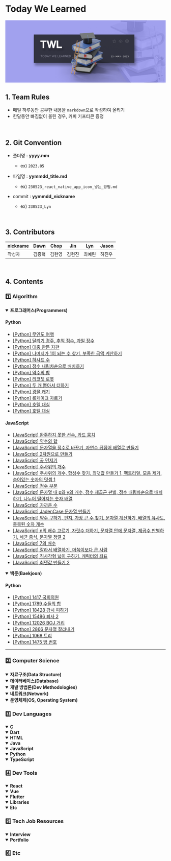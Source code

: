 # Today We Learned
![Today We Learned](image/today_we_learned.png)

## 1. Team Rules

- 매일 하루동안 공부한 내용을 `markdown`으로 작성하여 올리기
- 한달동안 빠짐없이 올린 경우, 커피 기프티콘 증정

<br>

## 2. Git Convention

- 폴더명 : <b>yyyy.mm</b>
  - ex) `2023.05`
- 파일명 : **yymmdd_title.md**

  - ex) `230523_react_native_app_icon_넣는_방법.md`

- commit : **yymmdd_nickname**
  - ex) `230523_Lyn`

<br>

## 3. Contributors

| nickname | Dawn   | Chop   | Jin    | Lyn    | Jason  |
| -------- | ------ | ------ | ------ | ------ | ------ |
| 작성자   | 김종혁 | 김현영 | 김현진 | 최예린 | 하진우 |

<br>

## 4. Contents
### 1️⃣ Algorithm
<details open>
<summary><b>프로그래머스(Programmers)</b></summary>
<div markdown="1">

#### Python
- [[Python] 무인도 여행](https://github.com/Team-Geumo/today-we-learned/blob/main/categories/algorithm/programmers/230529_프로그래머스_무인도_여행.md)
- [[Python] 달리기 경주, 추억 점수, 과일 장수](https://github.com/Team-Geumo/today-we-learned/blob/main/categories/algorithm/programmers/230531_알고리즘.md)
- [[Python] 대충 만든 자판](https://github.com/Team-Geumo/today-we-learned/blob/main/categories/algorithm/programmers/230601_대충만든자판.md)
- [[Python] 나머지가 1이 되는 수 찾기, 부족한 금액 계산하기](https://github.com/Team-Geumo/today-we-learned/blob/main/categories/algorithm/programmers/230602_pro_알고리즘풀이.md)
- [[Python] 하샤드 수](https://github.com/Team-Geumo/today-we-learned/blob/main/categories/algorithm/programmers/230603_프로그래머스.md)
- [[Python] 정수 내림차순으로 배치하기](https://github.com/Team-Geumo/today-we-learned/blob/main/categories/algorithm/programmers/230604_프로그래머스.md)
- [[Python] 약수의 합](https://github.com/Team-Geumo/today-we-learned/blob/main/categories/algorithm/programmers/230608_약수의합.md)
- [[Python] 리코쳇 로봇](https://github.com/Team-Geumo/today-we-learned/blob/main/categories/algorithm/programmers/230610_리코쳇로봇_프로그래머스.md)
- [[Python] 두 개 뽑아서 더하기](https://github.com/Team-Geumo/today-we-learned/blob/main/categories/algorithm/programmers/230613_두%20개%20뽑아서%20더하기.md)
- [[Python] 광물 캐기](https://github.com/Team-Geumo/today-we-learned/blob/main/categories/algorithm/programmers/230618_광물캐기.md)
- [[Python] 롤케이크 자르기](https://github.com/Team-Geumo/today-we-learned/blob/main/categories/algorithm/programmers/230625_롤케이크%20자르기.md)
- [[Python] 호텔 대실](https://github.com/Team-Geumo/today-we-learned/blob/main/categories/algorithm/programmers/230625_프로그래머스_호텔_대실.md)
- [[Python] 호텔 대실](https://github.com/Team-Geumo/today-we-learned/blob/main/categories/algorithm/programmers/230625_호텔%20대실.md)

#### JavaScript
- [[JavaScript] 완주하지 못한 선수, 카드 뭉치](https://github.com/Team-Geumo/today-we-learned/blob/main/categories/algorithm/programmers/230528_알고리즘.md)
- [[JavaScript] 약수의 합](https://github.com/Team-Geumo/today-we-learned/blob/main/categories/algorithm/programmers/230601_pro_알고리즘풀이_약수의합.md)
- [[JavaScript] 문자열을 정수로 바꾸기, 자연수 뒤집어 배열로 만들기](https://github.com/Team-Geumo/today-we-learned/blob/main/categories/algorithm/programmers/.md)
- [[JavaScript] 2차원으로 만들기](https://github.com/Team-Geumo/today-we-learned/blob/main/categories/algorithm/programmers/230603_pro_2차원으로_만들기.md)
- [[JavaScript] 공 던지기](https://github.com/Team-Geumo/today-we-learned/blob/main/categories/algorithm/programmers/230604_프로그래머스_공_던지기.md)
- [[JavaScript] 주사위의 개수](https://github.com/Team-Geumo/today-we-learned/blob/main/categories/algorithm/programmers/230605_프로그래머스_주사위의개수.md)
- [[JavaScript] 주사위의 개수, 합성수 찾기, 최댓값 만들기 1, 팩토리얼, 모음 제거, 숨어있는 숫자의 덧셈 1](https://github.com/Team-Geumo/today-we-learned/blob/main/categories/algorithm/programmers/230606_머쓱이문제_6개.md)
- [[JavaScript] 정수 부분](https://github.com/Team-Geumo/today-we-learned/blob/main/categories/algorithm/programmers/230610_pro_알고리즘풀이_정수부분.md)
- [[JavaScript] 문자열 내 p와 y의 개수, 정수 제곱근 판별, 정수 내림차순으로 배치하기, 나누어 떨어지는 숫자 배열](https://github.com/Team-Geumo/today-we-learned/blob/main/categories/algorithm/programmers/230611_pro_알고리즘풀이2.md)
- [[JavaScript] 가까운 수](https://github.com/Team-Geumo/today-we-learned/blob/main/categories/algorithm/programmers/230614_PRO_가까운_수.md)
- [[JavaScript] JadenCase 문자열 만들기](https://github.com/Team-Geumo/today-we-learned/blob/main/categories/algorithm/programmers/230617_pro_JadenCase_문자열_만들기.md)
- [[JavaScript] 약수 구하기, 편지, 가장 큰 수 찾기, 문자열 계산하기, 배열의 유사도, 중복된 숫자 개수](https://github.com/Team-Geumo/today-we-learned/blob/main/categories/algorithm/programmers/230617_PRO_머쓱이문제.md)
- [[JavaScript] n의 배수 고르기, 자릿수 더하기, 문자열 안에 문자열, 제곱수 판별하기, 세균 증식, 문자열 정렬 2](https://github.com/Team-Geumo/today-we-learned/blob/main/categories/algorithm/programmers/230622_Pro_머쓱이문제_6문제.md)
- [[JavaScript] 7의 배수](https://github.com/Team-Geumo/today-we-learned/blob/main/categories/algorithm/programmers/230623_Pro_7의_배수.md)
- [[JavaScript] 잘라서 배열하기, 머쓱이보다 큰 사람](https://github.com/Team-Geumo/today-we-learned/blob/main/categories/algorithm/programmers/230624_Pro_문제_2개.md)
- [[JavaScript] 직사각형 넓이 구하기, 캐릭터의 좌표](https://github.com/Team-Geumo/today-we-learned/blob/main/categories/algorithm/programmers/230627_Pro_2문제.md)
- [[JavaScript] 최댓값 만들기 2](https://github.com/Team-Geumo/today-we-learned/blob/main/categories/algorithm/programmers/230630_pro_최댓값_만들기_(2).md)
</div>
</details>

<details open>
<summary><b>백준(Baekjoon)</b></summary>
<div markdown="1">

#### Python
- [[Python] 1417 국회의원](https://github.com/Team-Geumo/today-we-learned/blob/main/categories/algorithm/baekjoon/230526_1417_국회의원.md)
- [[Python] 1789 수들의 합](https://github.com/Team-Geumo/today-we-learned/blob/main/categories/algorithm/baekjoon/230611_수들의합_백준.md)
- [[Python] 18428 감시 피하기](https://github.com/Team-Geumo/today-we-learned/blob/main/categories/algorithm/baekjoon/230617_algorithm_감시_피하기.md)
- [[Python] 15486 퇴사 2](https://github.com/Team-Geumo/today-we-learned/blob/main/categories/algorithm/baekjoon/230617_퇴사2.md)
- [[Python] 12026 BOJ 거리](https://github.com/Team-Geumo/today-we-learned/blob/main/categories/algorithm/baekjoon/230620_BOJ거리.md)
- [[Python] 2866 문자열 잘라내기](https://github.com/Team-Geumo/today-we-learned/blob/main/categories/algorithm/baekjoon/230621_알고리즘풀이.md)
- [[Python] 1068 트리](https://github.com/Team-Geumo/today-we-learned/blob/main/categories/algorithm/baekjoon/230628_백준_트리.md)
- [[Python] 1475 방 번호](https://github.com/Team-Geumo/today-we-learned/blob/main/categories/algorithm/baekjoon/230630_1475_방번호.md)

</div>
</details>
<hr>

### 2️⃣ Computer Science
<details open>
<summary><b>자료구조(Data Structure)</b></summary>
<div markdown="1">



</div>
</details>

<details open>
<summary><b>데이터베이스(Database)</b></summary>
<div markdown="1">



</div>
</details>

<details open>
<summary><b>개발 방법론(Dev Methodologies)</b></summary>
<div markdown="1">



</div>
</details>

<details open>
<summary><b>네트워크(Network)</b></summary>
<div markdown="1">



</div>
</details>

<details open>
<summary><b>운영체제(OS, Operating System)</b></summary>
<div markdown="1">



</div>
</details>

### 3️⃣ Dev Languages
<details open>
<summary><b>C</b></summary>
<div markdown="1">



</div>
</details>

<details open>
<summary><b>Dart</b></summary>
<div markdown="1">



</div>
</details>

<details open>
<summary><b>HTML</b></summary>
<div markdown="1">



</div>
</details>

<details open>
<summary><b>Java</b></summary>
<div markdown="1">



</div>
</details>

<details open>
<summary><b>JavaScript</b></summary>
<div markdown="1">



</div>
</details>

<details open>
<summary><b>Python</b></summary>
<div markdown="1">



</div>
</details>

<details open>
<summary><b>TypeScript</b></summary>
<div markdown="1">



</div>
</details>

### 4️⃣ Dev Tools
<details open>
<summary><b>React</b></summary>
<div markdown="1">



</div>
</details>

<details open>
<summary><b>Vue</b></summary>
<div markdown="1">



</div>
</details>

<details open>
<summary><b>Flutter</b></summary>
<div markdown="1">



</div>
</details>

<details open>
<summary><b>Libraries</b></summary>
<div markdown="1">



</div>
</details>

<details open>
<summary><b>Etc</b></summary>
<div markdown="1">



</div>
</details>

### 5️⃣ Tech Job Resources
<details open>
<summary><b>Interview</b></summary>
<div markdown="1">



</div>
</details>

<details open>
<summary><b>Portfolio</b></summary>
<div markdown="1">



</div>
</details>

### 6️⃣ Etc